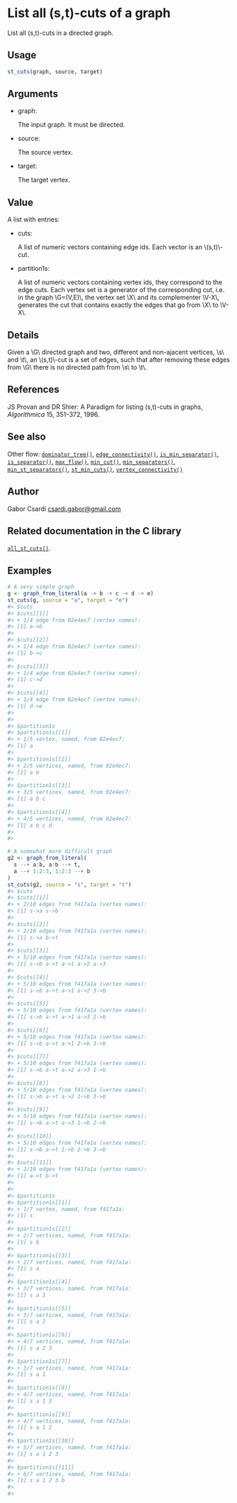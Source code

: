 # List all (s,t)-cuts of a graph

List all (s,t)-cuts in a directed graph.

## Usage

``` r
st_cuts(graph, source, target)
```

## Arguments

- graph:

  The input graph. It must be directed.

- source:

  The source vertex.

- target:

  The target vertex.

## Value

A list with entries:

- cuts:

  A list of numeric vectors containing edge ids. Each vector is an
  \\(s,t)\\-cut.

- partition1s:

  A list of numeric vectors containing vertex ids, they correspond to
  the edge cuts. Each vertex set is a generator of the corresponding
  cut, i.e. in the graph \\G=(V,E)\\, the vertex set \\X\\ and its
  complementer \\V-X\\, generates the cut that contains exactly the
  edges that go from \\X\\ to \\V-X\\.

## Details

Given a \\G\\ directed graph and two, different and non-ajacent
vertices, \\s\\ and \\t\\, an \\(s,t)\\-cut is a set of edges, such that
after removing these edges from \\G\\ there is no directed path from
\\s\\ to \\t\\.

## References

JS Provan and DR Shier: A Paradigm for listing (s,t)-cuts in graphs,
*Algorithmica* 15, 351–372, 1996.

## See also

Other flow:
[`dominator_tree()`](https://r.igraph.org/reference/dominator_tree.md),
[`edge_connectivity()`](https://r.igraph.org/reference/edge_connectivity.md),
[`is_min_separator()`](https://r.igraph.org/reference/is_min_separator.md),
[`is_separator()`](https://r.igraph.org/reference/is_separator.md),
[`max_flow()`](https://r.igraph.org/reference/max_flow.md),
[`min_cut()`](https://r.igraph.org/reference/min_cut.md),
[`min_separators()`](https://r.igraph.org/reference/min_separators.md),
[`min_st_separators()`](https://r.igraph.org/reference/min_st_separators.md),
[`st_min_cuts()`](https://r.igraph.org/reference/st_min_cuts.md),
[`vertex_connectivity()`](https://r.igraph.org/reference/vertex_connectivity.md)

## Author

Gabor Csardi <csardi.gabor@gmail.com>

## Related documentation in the C library

[`all_st_cuts()`](https://igraph.org/c/html/latest/igraph-Flows.html#igraph_all_st_cuts).

## Examples

``` r
# A very simple graph
g <- graph_from_literal(a -+ b -+ c -+ d -+ e)
st_cuts(g, source = "a", target = "e")
#> $cuts
#> $cuts[[1]]
#> + 1/4 edge from 02e4ec7 (vertex names):
#> [1] a->b
#> 
#> $cuts[[2]]
#> + 1/4 edge from 02e4ec7 (vertex names):
#> [1] b->c
#> 
#> $cuts[[3]]
#> + 1/4 edge from 02e4ec7 (vertex names):
#> [1] c->d
#> 
#> $cuts[[4]]
#> + 1/4 edge from 02e4ec7 (vertex names):
#> [1] d->e
#> 
#> 
#> $partition1s
#> $partition1s[[1]]
#> + 1/5 vertex, named, from 02e4ec7:
#> [1] a
#> 
#> $partition1s[[2]]
#> + 2/5 vertices, named, from 02e4ec7:
#> [1] a b
#> 
#> $partition1s[[3]]
#> + 3/5 vertices, named, from 02e4ec7:
#> [1] a b c
#> 
#> $partition1s[[4]]
#> + 4/5 vertices, named, from 02e4ec7:
#> [1] a b c d
#> 
#> 

# A somewhat more difficult graph
g2 <- graph_from_literal(
  s --+ a:b, a:b --+ t,
  a --+ 1:2:3, 1:2:3 --+ b
)
st_cuts(g2, source = "s", target = "t")
#> $cuts
#> $cuts[[1]]
#> + 2/10 edges from f417a1a (vertex names):
#> [1] s->a s->b
#> 
#> $cuts[[2]]
#> + 2/10 edges from f417a1a (vertex names):
#> [1] s->a b->t
#> 
#> $cuts[[3]]
#> + 5/10 edges from f417a1a (vertex names):
#> [1] s->b a->t a->1 a->2 a->3
#> 
#> $cuts[[4]]
#> + 5/10 edges from f417a1a (vertex names):
#> [1] s->b a->t a->1 a->2 3->b
#> 
#> $cuts[[5]]
#> + 5/10 edges from f417a1a (vertex names):
#> [1] s->b a->t a->1 a->3 2->b
#> 
#> $cuts[[6]]
#> + 5/10 edges from f417a1a (vertex names):
#> [1] s->b a->t a->1 2->b 3->b
#> 
#> $cuts[[7]]
#> + 5/10 edges from f417a1a (vertex names):
#> [1] s->b a->t a->2 a->3 1->b
#> 
#> $cuts[[8]]
#> + 5/10 edges from f417a1a (vertex names):
#> [1] s->b a->t a->2 1->b 3->b
#> 
#> $cuts[[9]]
#> + 5/10 edges from f417a1a (vertex names):
#> [1] s->b a->t a->3 1->b 2->b
#> 
#> $cuts[[10]]
#> + 5/10 edges from f417a1a (vertex names):
#> [1] s->b a->t 1->b 2->b 3->b
#> 
#> $cuts[[11]]
#> + 2/10 edges from f417a1a (vertex names):
#> [1] a->t b->t
#> 
#> 
#> $partition1s
#> $partition1s[[1]]
#> + 1/7 vertex, named, from f417a1a:
#> [1] s
#> 
#> $partition1s[[2]]
#> + 2/7 vertices, named, from f417a1a:
#> [1] s b
#> 
#> $partition1s[[3]]
#> + 2/7 vertices, named, from f417a1a:
#> [1] s a
#> 
#> $partition1s[[4]]
#> + 3/7 vertices, named, from f417a1a:
#> [1] s a 3
#> 
#> $partition1s[[5]]
#> + 3/7 vertices, named, from f417a1a:
#> [1] s a 2
#> 
#> $partition1s[[6]]
#> + 4/7 vertices, named, from f417a1a:
#> [1] s a 2 3
#> 
#> $partition1s[[7]]
#> + 3/7 vertices, named, from f417a1a:
#> [1] s a 1
#> 
#> $partition1s[[8]]
#> + 4/7 vertices, named, from f417a1a:
#> [1] s a 1 3
#> 
#> $partition1s[[9]]
#> + 4/7 vertices, named, from f417a1a:
#> [1] s a 1 2
#> 
#> $partition1s[[10]]
#> + 5/7 vertices, named, from f417a1a:
#> [1] s a 1 2 3
#> 
#> $partition1s[[11]]
#> + 6/7 vertices, named, from f417a1a:
#> [1] s a 1 2 3 b
#> 
#> 
```
